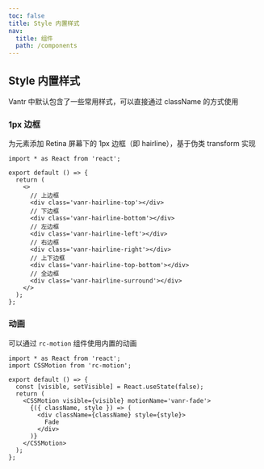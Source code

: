 ```yaml
---
toc: false
title: Style 内置样式
nav:
  title: 组件
  path: /components
---
```


## Style 内置样式

Vantr 中默认包含了一些常用样式，可以直接通过 className 的方式使用

<code src="./demo/index.tsx" hidden></code>

### 1px 边框

为元素添加 Retina 屏幕下的 1px 边框（即 hairline），基于伪类 transform 实现

```tsx | pure
import * as React from 'react';

export default () => {
  return (
    <>
      // 上边框
      <div class='vanr-hairline-top'></div>
      // 下边框
      <div class='vanr-hairline-bottom'></div>
      // 左边框
      <div class='vanr-hairline-left'></div>
      // 右边框
      <div class='vanr-hairline-right'></div>
      // 上下边框
      <div class='vanr-hairline-top-bottom'></div>
      // 全边框
      <div class='vanr-hairline-surround'></div>
    </>
  );
};
```

### 动画

可以通过 `rc-motion` 组件使用内置的动画

```tsx | pure
import * as React from 'react';
import CSSMotion from 'rc-motion';

export default () => {
  const [visible, setVisible] = React.useState(false);
  return (
    <CSSMotion visible={visible} motionName='vanr-fade'>
      {({ className, style }) => (
        <div className={className} style={style}>
          Fade
        </div>
      )}
    </CSSMotion>
  );
};
```
